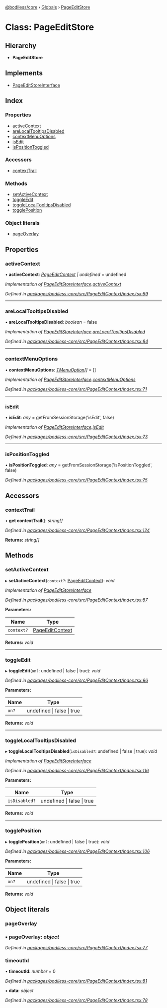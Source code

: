 [@bodiless/core](../README.md) › [Globals](../globals.md) › [PageEditStore](pageeditstore.md)

# Class: PageEditStore

## Hierarchy

* **PageEditStore**

## Implements

* [PageEditStoreInterface](../interfaces/pageeditstoreinterface.md)

## Index

### Properties

* [activeContext](pageeditstore.md#activecontext)
* [areLocalTooltipsDisabled](pageeditstore.md#arelocaltooltipsdisabled)
* [contextMenuOptions](pageeditstore.md#contextmenuoptions)
* [isEdit](pageeditstore.md#isedit)
* [isPositionToggled](pageeditstore.md#ispositiontoggled)

### Accessors

* [contextTrail](pageeditstore.md#contexttrail)

### Methods

* [setActiveContext](pageeditstore.md#setactivecontext)
* [toggleEdit](pageeditstore.md#toggleedit)
* [toggleLocalTooltipsDisabled](pageeditstore.md#togglelocaltooltipsdisabled)
* [togglePosition](pageeditstore.md#toggleposition)

### Object literals

* [pageOverlay](pageeditstore.md#pageoverlay)

## Properties

###  activeContext

• **activeContext**: *[PageEditContext](pageeditcontext.md) | undefined* = undefined

*Implementation of [PageEditStoreInterface](../interfaces/pageeditstoreinterface.md).[activeContext](../interfaces/pageeditstoreinterface.md#activecontext)*

*Defined in [packages/bodiless-core/src/PageEditContext/index.tsx:69](https://github.com/johnsonandjohnson/Bodiless-JS/blob/98ebb28/packages/bodiless-core/src/PageEditContext/index.tsx#L69)*

___

###  areLocalTooltipsDisabled

• **areLocalTooltipsDisabled**: *boolean* = false

*Implementation of [PageEditStoreInterface](../interfaces/pageeditstoreinterface.md).[areLocalTooltipsDisabled](../interfaces/pageeditstoreinterface.md#arelocaltooltipsdisabled)*

*Defined in [packages/bodiless-core/src/PageEditContext/index.tsx:84](https://github.com/johnsonandjohnson/Bodiless-JS/blob/98ebb28/packages/bodiless-core/src/PageEditContext/index.tsx#L84)*

___

###  contextMenuOptions

• **contextMenuOptions**: *[TMenuOption](../globals.md#tmenuoption)[]* = []

*Implementation of [PageEditStoreInterface](../interfaces/pageeditstoreinterface.md).[contextMenuOptions](../interfaces/pageeditstoreinterface.md#contextmenuoptions)*

*Defined in [packages/bodiless-core/src/PageEditContext/index.tsx:71](https://github.com/johnsonandjohnson/Bodiless-JS/blob/98ebb28/packages/bodiless-core/src/PageEditContext/index.tsx#L71)*

___

###  isEdit

• **isEdit**: *any* = getFromSessionStorage('isEdit', false)

*Implementation of [PageEditStoreInterface](../interfaces/pageeditstoreinterface.md).[isEdit](../interfaces/pageeditstoreinterface.md#isedit)*

*Defined in [packages/bodiless-core/src/PageEditContext/index.tsx:73](https://github.com/johnsonandjohnson/Bodiless-JS/blob/98ebb28/packages/bodiless-core/src/PageEditContext/index.tsx#L73)*

___

###  isPositionToggled

• **isPositionToggled**: *any* = getFromSessionStorage('isPositionToggled', false)

*Defined in [packages/bodiless-core/src/PageEditContext/index.tsx:75](https://github.com/johnsonandjohnson/Bodiless-JS/blob/98ebb28/packages/bodiless-core/src/PageEditContext/index.tsx#L75)*

## Accessors

###  contextTrail

• **get contextTrail**(): *string[]*

*Defined in [packages/bodiless-core/src/PageEditContext/index.tsx:124](https://github.com/johnsonandjohnson/Bodiless-JS/blob/98ebb28/packages/bodiless-core/src/PageEditContext/index.tsx#L124)*

**Returns:** *string[]*

## Methods

###  setActiveContext

▸ **setActiveContext**(`context?`: [PageEditContext](pageeditcontext.md)): *void*

*Implementation of [PageEditStoreInterface](../interfaces/pageeditstoreinterface.md)*

*Defined in [packages/bodiless-core/src/PageEditContext/index.tsx:87](https://github.com/johnsonandjohnson/Bodiless-JS/blob/98ebb28/packages/bodiless-core/src/PageEditContext/index.tsx#L87)*

**Parameters:**

Name | Type |
------ | ------ |
`context?` | [PageEditContext](pageeditcontext.md) |

**Returns:** *void*

___

###  toggleEdit

▸ **toggleEdit**(`on?`: undefined | false | true): *void*

*Defined in [packages/bodiless-core/src/PageEditContext/index.tsx:96](https://github.com/johnsonandjohnson/Bodiless-JS/blob/98ebb28/packages/bodiless-core/src/PageEditContext/index.tsx#L96)*

**Parameters:**

Name | Type |
------ | ------ |
`on?` | undefined &#124; false &#124; true |

**Returns:** *void*

___

###  toggleLocalTooltipsDisabled

▸ **toggleLocalTooltipsDisabled**(`isDisabled?`: undefined | false | true): *void*

*Implementation of [PageEditStoreInterface](../interfaces/pageeditstoreinterface.md)*

*Defined in [packages/bodiless-core/src/PageEditContext/index.tsx:116](https://github.com/johnsonandjohnson/Bodiless-JS/blob/98ebb28/packages/bodiless-core/src/PageEditContext/index.tsx#L116)*

**Parameters:**

Name | Type |
------ | ------ |
`isDisabled?` | undefined &#124; false &#124; true |

**Returns:** *void*

___

###  togglePosition

▸ **togglePosition**(`on?`: undefined | false | true): *void*

*Defined in [packages/bodiless-core/src/PageEditContext/index.tsx:106](https://github.com/johnsonandjohnson/Bodiless-JS/blob/98ebb28/packages/bodiless-core/src/PageEditContext/index.tsx#L106)*

**Parameters:**

Name | Type |
------ | ------ |
`on?` | undefined &#124; false &#124; true |

**Returns:** *void*

## Object literals

###  pageOverlay

### ▪ **pageOverlay**: *object*

*Defined in [packages/bodiless-core/src/PageEditContext/index.tsx:77](https://github.com/johnsonandjohnson/Bodiless-JS/blob/98ebb28/packages/bodiless-core/src/PageEditContext/index.tsx#L77)*

###  timeoutId

• **timeoutId**: *number* = 0

*Defined in [packages/bodiless-core/src/PageEditContext/index.tsx:81](https://github.com/johnsonandjohnson/Bodiless-JS/blob/98ebb28/packages/bodiless-core/src/PageEditContext/index.tsx#L81)*

▪ **data**: *object*

*Defined in [packages/bodiless-core/src/PageEditContext/index.tsx:78](https://github.com/johnsonandjohnson/Bodiless-JS/blob/98ebb28/packages/bodiless-core/src/PageEditContext/index.tsx#L78)*

